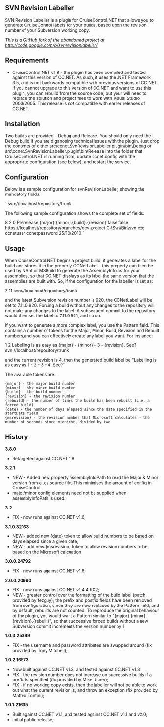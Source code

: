 SVN Revision Labeller
---------------------

SVN Revision Labeller is a plugin for CruiseControl.NET that allows you to generate CruiseControl labels for your builds, based upon the revision number of your Subversion working copy.

*This is a GitHub fork of the abandoned project at http://code.google.com/p/svnrevisionlabeller/*

Requirements
------------

* CruiseControl.NET v1.8 - the plugin has been compiled and tested against this version of CC.NET. As such, it uses the .NET Framework 3.5, and is not backwards compatible with previous versions of CC.NET. If you cannot upgrade to this version of CC.NET and want to use this plugin, you can rebuild from the source code, but your will need to replace the solution and project files to work with Visual Studio 2003/2005. This release is *not* compatible with earlier releases of CC.NET.

Installation
------------

Two builds are provided - Debug and Release. You should only need the Debug build if you are diganosing technical issues with the plugin. Just drop the contents of either src\ccnet.SvnRevisionLabeller.plugin\bin\Debug or src\ccnet.SvnRevisionLabeller.plugin\bin\Release into the folder that CruiseControl.NET is running from, update ccnet.config with the appropriate configuration (see below), and restart the service.

Configuration
-------------

Below is a sample configuration for svnRevisionLabeller, showing the mandatory fields:

`
<labeller type="svnRevisionLabeller">
	<url>svn://localhost/repository/trunk</url>
</labeller>

The following sample configuration shows the complete set of fields:

<labeller type="svnRevisionLabeller">
	<major>8</major>
	<minor>2</minor>
	<build>0</build>
	<pattern>Prerelease {major}.{minor}.{build}.{revision}</pattern>
	<incrementOnFailure>false</incrementOnFailure>
	<resetBuildAfterVersionChange>false</resetBuildAfterVersionChange>
	<url>https://localhost/repository/branches/dev-project</url>
	<executable>C:\Svn\Bin\svn.exe</executable>
	<username>ccnetuser</username>
	<password>ccnetpassword</password>
	<startDate>25/10/2010</startDate>
</labeller>
`

Usage
-----

When CruiseControl.NET begins a project build, it generates a label for the build and stores it in the property CCNetLabel - this property can then be used by NAnt or MSBuild to generate the AssemblyInfo.cs for your assemblies, so that CC.NET displays as its label the same version that the assemblies are built with. So, if the configuration for the labeller is set as:

<labeller type="svnRevisionLabeller">
	<major>7</major>
	<minor>11</minor>
	<url>svn://localhost/repository/trunk</url>
</labeller>

and the latest Subversion revision number is 920, the CCNetLabel will be set to 7.11.0.920. Forcing a build without any changes to the repository will not make any changes to the label. A subsequent commit to the repository would then set the label to 7.11.0.921, and so on.

If you want to generate a more complex label, you use the Pattern field. This contains a number of tokens for the Major, Minor, Build, Revision and Rebuilt numbers,and you can effectively create any label you want. For instance:

<labeller type="svnRevisionLabeller">
	<major>1</major>
	<minor>2</minor>
	<pattern>Labelling is as easy as {major} - {minor} - 3 - {revision}. See?</pattern>
	<url>svn://localhost/repository/trunk</url>
</labeller>

and the current revision is 4, then the generated build label be "Labelling is as easy as 1 - 2 - 3 - 4. See?"

The available tokens are:

	{major} - the major build number
	{minor} - the minor build number
	{build} - the build number 
	{revision} - the revision number
	{rebuild} - the number of times the build has been rebuilt (i.e. a forced build)
	{date} - the number of days elapsed since the date specified in the startDate field
	{msrevision} - the revision number that Microsoft calculates - the number of seconds since midnight, divided by two

History
-------
**3.8.0**

- Retargeted against CC.NET 1.8

**3.2.1**

- NEW - Added new property assemblyInfoPath to read the Major & Minor version from a .cs source file. This minimises the amount of config in CruiseControl.
- major/minor config elements need not be supplied when assemblyInfoPath is used.

**3.2**

- FIX - now runs against CC.NET v1.6;

**3.1.0.32163**

- NEW - added new {date} token to allow build numbers to be based on days elapsed since a given date;
- NEW - add new {msrevision} token to allow revision numbers to be based on the Microsoft calcuation

**3.0.0.24792**

- FIX - now runs against CC.NET v1.6;

**2.0.0.20990**

- FIX - now runs against CC.NET v1.4.4 RC2;
- NEW - greater control over the formatting of the build label (patch provided by fezguy); the prefix and postfix fields have been removed from configuration, since they are now replaced by the Pattern field, and by default, rebuilds are not counted. To reproduce the original behaviour of the plugin, you would want a Pattern similar to "{major}.{minor}.{revision}.{rebuilt}", so that successive forced builds without a new Subversion commit increments the version number by 1.

**1.0.3.25899**

- FIX - the username and password attributes are swapped around (fix provided by Tony Mitchell);

**1.0.2.16573**

- Now built against CC.NET v1.3, and tested against CC.NET v1.3
- FIX - the revision number does not increase on successive builds if a prefix is specified (fix provided by Mike Usner);
- FIX - if no working copy exists, then the labeller will not be able to work out what the current revision is, and throw an exception (fix provided by Matteo Tontini);

**1.0.1.21635**

- Built against CC.NET v1.1, and tested against CC.NET v1.1 and v2.0;
- initial public release;


